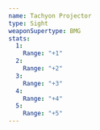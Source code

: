 ```yaml
---
name: Tachyon Projector
type: Sight
weaponSupertype: BMG
stats:
  1:
    Range: "+1"
  2:
    Range: "+2"
  3:
    Range: "+3"
  4:
    Range: "+4"
  5:
    Range: "+5"
---
```

